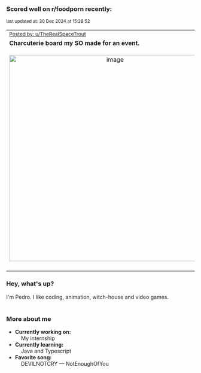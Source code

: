 ### Scored well on r/foodporn recently:

<p align="left"><sub>last updated at: 30 Dec 2024 at 15:28:52</sub></p>

|   |
| --- |
| <sub>[Posted by: u/TheRealSpaceTrout][source]</sub> |
| **Charcuterie board my SO made for an event.** | 
|<p align="center"> <img alt="image" src="https://i.redd.it/vdmj7d0yv27e1.jpeg" width="550" /> </p>|
|   |

### Hey, what's up?

I'm Pedro. I like coding, animation, witch-house and video games.<br><br>

### More about me
- **Currently working on:**  
&nbsp;&nbsp;&nbsp;&nbsp;My internship
- **Currently learning:**  
&nbsp;&nbsp;&nbsp;&nbsp;Java and Typescript
- **Favorite song:**  
&nbsp;&nbsp;&nbsp;&nbsp;DEVILNOTCRY — NotEnoughOfYou<br><br>

  



  
  
  
[linkedin]: https://linkedin.com/in/pedro-h-r-gomes-8a487b14a/
[gmail]: mailto:pilique11@gmail.com
[source]: https://reddit.com/r/FoodPorn/comments/1hf2ixg/charcuterie_board_my_so_made_for_an_event/
[redditAPI]: https://www.reddit.com/dev/api/